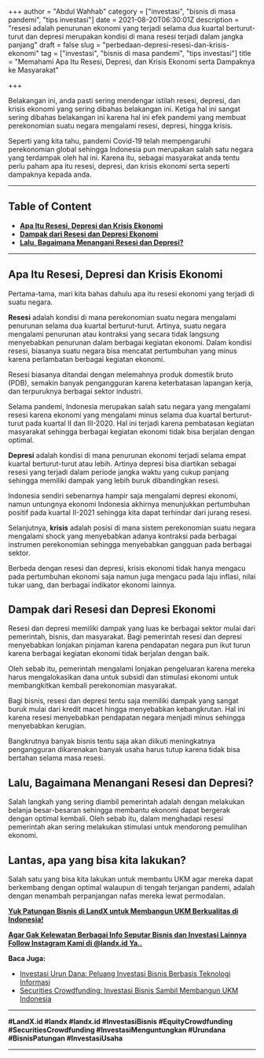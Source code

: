 +++
author = "Abdul Wahhab"
category = ["investasi", "bisnis di masa pandemi", "tips investasi"]
date = 2021-08-20T06:30:01Z
description = "resesi adalah penurunan ekonomi yang terjadi selama dua kuartal berturut-turut dan depresi merupakan kondisi di mana resesi terjadi dalam jangka panjang"
draft = false
slug = "perbedaan-depresi-resesi-dan-krisis-ekonomi"
tag = ["investasi", "bisnis di masa pandemi", "tips investasi"]
title = "Memahami Apa Itu Resesi, Depresi, dan Krisis Ekonomi serta Dampaknya ke Masyarakat"

+++


Belakangan ini, anda pasti sering mendengar istilah resesi, depresi, dan krisis ekonomi yang sering dibahas belakangan ini. Ketiga hal ini sangat sering dibahas belakangan ini karena hal ini efek pandemi yang membuat perekonomian suatu negara mengalami resesi, depresi, hingga krisis.

Seperti yang kita tahu, pandemi Covid-19 telah mempengaruhi perekonomian global sehingga Indonesia pun merupakan salah satu negara yang terdampak oleh hal ini. Karena itu, sebagai masyarakat anda tentu perlu paham apa itu resesi, depresi, dan krisis ekonomi serta seperti dampaknya kepada anda.

---

## Table of Content

* **[Apa Itu Resesi, Depresi dan Krisis Ekonomi](#apa-itu-resesi-depresi-dan-krisis-ekonomi)**
* **[Dampak dari Resesi dan Depresi Ekonomi](#dampak-dari-Resesi-dan-depresi-ekonomi)**
* **[Lalu, Bagaimana Menangani Resesi dan Depresi?](#lalu-bagaimana-menangani-resesi-dan-depresi)**

---

## Apa Itu Resesi, Depresi dan Krisis Ekonomi

Pertama-tama, mari kita bahas dahulu apa itu resesi ekonomi yang terjadi di suatu negara.

**Resesi** adalah kondisi di mana perekonomian suatu negara mengalami penurunan selama dua kuartal berturut-turut. Artinya, suatu negara mengalami penurunan atau kontraksi yang secara tidak langsung menyebabkan penurunan dalam berbagai kegiatan ekonomi. Dalam kondisi resesi, biasanya suatu negara bisa mencatat pertumbuhan yang minus karena perlambatan berbagai kegiatan ekonomi.

Resesi biasanya ditandai dengan melemahnya produk domestik bruto (PDB), semakin banyak pengangguran karena keterbatasan lapangan kerja, dan terpuruknya berbagai sektor industri.

Selama pandemi, Indonesia merupakan salah satu negara yang mengalami resesi karena ekonomi yang mengalami minus selama dua kuartal berturut-turut pada kuartal II dan III-2020. Hal ini terjadi karena pembatasan kegiatan masyarakat sehingga berbagai kegiatan ekonomi tidak bisa berjalan dengan optimal.

**Depresi** adalah kondisi di mana penurunan ekonomi terjadi selama empat kuartal berturut-turut atau lebih. Artinya depresi bisa diartikan sebagai resesi yang terjadi dalam periode jangka waktu yang cukup panjang sehingga memiliki dampak yang lebih buruk dibandingkan resesi.

Indonesia sendiri sebenarnya hampir saja mengalami depresi ekonomi, namun untungnya ekonomi Indonesia akhirnya menunjukkan pertumbuhan positif pada kuartal II-2021 sehingga kita dapat terhindar dari jurang resesi.

Selanjutnya, **krisis** adalah posisi di mana sistem perekonomian suatu negara mengalami shock yang menyebabkan adanya kontraksi pada berbagai instrumen perekonomian sehingga menyebabkan gangguan pada berbagai sektor.

Berbeda dengan resesi dan depresi, krisis ekonomi tidak hanya mengacu pada pertumbuhan ekonomi saja namun juga mengacu pada laju inflasi, nilai tukar uang, dan berbagai indikator ekonomi lainnya.

## Dampak dari Resesi dan Depresi Ekonomi

Resesi dan depresi memiliki dampak yang luas ke berbagai sektor mulai dari pemerintah, bisnis, dan masyarakat. Bagi pemerintah resesi dan depresi menyebabkan lonjakan pinjaman karena pendapatan negara pun ikut turun karena berbagai kegiatan ekonomi tidak berjalan dengan baik.

Oleh sebab itu, pemerintah mengalami lonjakan pengeluaran karena mereka harus mengalokasikan dana untuk subsidi dan stimulasi ekonomi untuk membangkitkan kembali perekonomian masyarakat.

Bagi bisnis, resesi dan depresi tentu saja memiliki dampak yang sangat buruk mulai dari kredit macet hingga menyebabkan kebangkrutan. Hal ini karena resesi menyebabkan pendapatan negara menjadi minus sehingga menyebabkan kerugian.

Bangkrutnya banyak bisnis tentu saja akan diikuti meningkatnya pengangguran dikarenakan banyak usaha harus tutup karena tidak bisa bertahan selama masa resesi.

## Lalu, Bagaimana Menangani Resesi dan Depresi?

Salah langkah yang sering diambil pemerintah adalah dengan melakukan belanja besar-besaran sehingga membantu ekonomi dapat bergerak dengan optimal kembali. Oleh sebab itu, dalam menghadapi resesi pemerintah akan sering melakukan stimulasi untuk mendorong pemulihan ekonomi.

## Lantas, apa yang bisa kita lakukan?

Salah satu yang bisa kita lakukan untuk membantu UKM agar mereka dapat berkembang dengan optimal walaupun di tengah terjangan pandemi, adalah dengan menambah perpanjangan nafas mereka lewat permodalan.

**[Yuk Patungan Bisnis di LandX untuk Membangun UKM Berkualitas di Indonesia!](https://landx.id/project/)**

[**Agar Gak Kelewatan Berbagai Info Seputar Bisnis dan Investasi Lainnya Follow Instagram Kami di @landx.id Ya..**](https://instagram.com/landx.id?utm_medium=copy_link)

**Baca Juga:**

* [Investasi Urun Dana: Peluang Investasi Bisnis Berbasis Teknologi Informasi](https://landx.id/blog/investasi-melalui-urun-dana/)
* [Securities Crowdfunding: Investasi Bisnis Sambil Membangun UKM Indonesia](https://landx.id/blog/investasi-umkm-melalui-securities-crowdfunding/)

---

**#LandX.id    #landx         #landx.id    #InvestasiBisnis    #EquityCrowdfunding  #SecuritiesCrowdfunding  #InvestasiMenguntungkan    #Urundana    #BisnisPatungan    #InvestasiUsaha**

---



